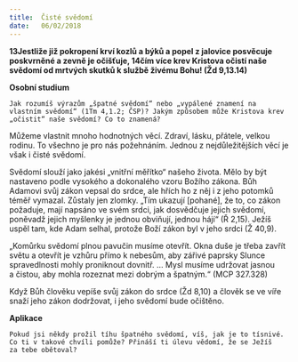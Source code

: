 ```yaml
---
title:  Čisté svědomí
date:   06/02/2018
---
```


**13Jestliže již pokropení krví kozlů a býků a popel z jalovice posvěcuje poskvrněné a zevně je očišťuje, 14čím více krev Kristova očistí naše svědomí od mrtvých skutků k službě živému Bohu! (Žd 9,13.14)** 

**Osobní studium** 

`Jak rozumíš výrazům „špatné svědomí“ nebo „vypálené znamení na vlastním svědomí“ (1Tm 4,1.2; ČSP)? Jakým způsobem může Kristova krev „očistit“ naše svědomí? Co to znamená?` 

Můžeme vlastnit mnoho hodnotných věcí. Zdraví, lásku, přátele, velkou rodinu. To všechno je pro nás požehnáním. Jednou z nejdůležitějších věcí je však i čisté svědomí. 

Svědomí slouží jako jakési „vnitřní měřítko“ našeho života. Mělo by být nastaveno podle vysokého a dokonalého vzoru Božího zákona. Bůh Adamovi svůj zákon vepsal do srdce, ale hřích ho z něj i z jeho potomků téměř vymazal. Zůstaly jen zlomky. „Tím ukazují [pohané], že to, co zákon požaduje, mají napsáno ve svém srdci, jak dosvědčuje jejich svědomí, poněvadž jejich myšlenky je jednou obviňují, jednou hájí“ (Ř 2,15). Ježíš uspěl tam, kde Adam selhal, protože Boží zákon byl v jeho srdci (Ž 40,9). 

„Komůrku svědomí plnou pavučin musíme otevřít. Okna duše je třeba zavřít světu a otevřít je vzhůru přímo k nebesům, aby zářivé paprsky Slunce spravedlnosti mohly proniknout dovnitř. … Mysl musíme udržovat jasnou a čistou, aby mohla rozeznat mezi dobrým a špatným.“ (MCP 327.328) 

Když Bůh člověku vepíše svůj zákon do srdce (Žd 8,10) a člověk se ve víře snaží jeho zákon dodržovat, i jeho svědomí bude očištěno. 

**Aplikace** 

`Pokud jsi někdy prožil tíhu špatného svědomí, víš, jak je to tísnivé. Co ti v takové chvíli pomůže? Přináší ti úlevu vědomí, že se Ježíš za tebe obětoval?`